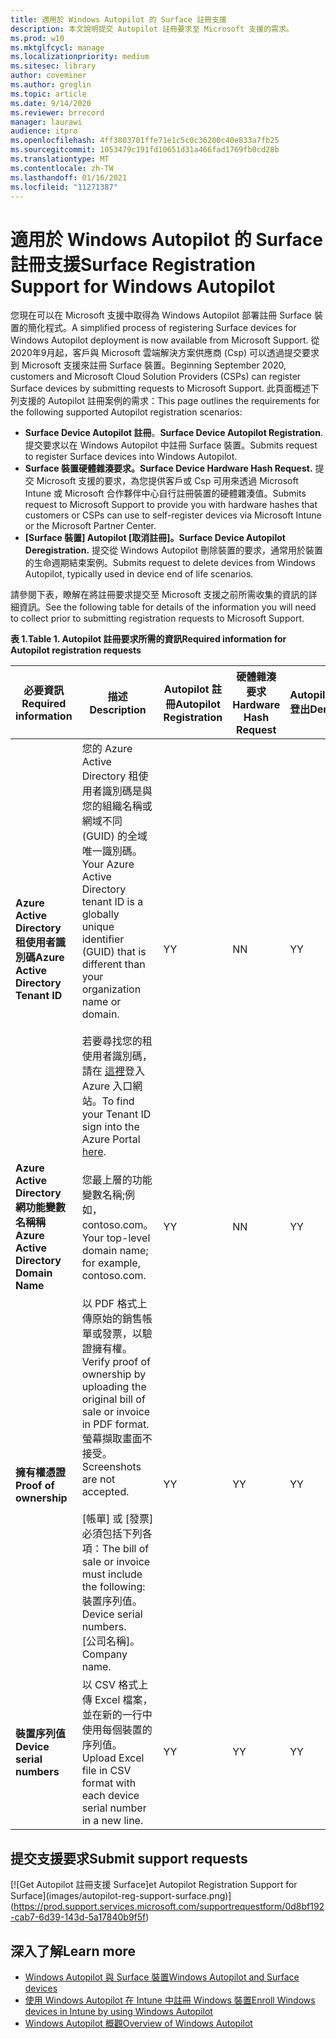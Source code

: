 ```yaml
---
title: 適用於 Windows Autopilot 的 Surface 註冊支援
description: 本文說明提交 Autopilot 註冊要求至 Microsoft 支援的需求。
ms.prod: w10
ms.mktglfcycl: manage
ms.localizationpriority: medium
ms.sitesec: library
author: coveminer
ms.author: greglin
ms.topic: article
ms.date: 9/14/2020
ms.reviewer: brrecord
manager: laurawi
audience: itpro
ms.openlocfilehash: 4ff3803701ffe71e1c5c0c36200c40e833a7fb25
ms.sourcegitcommit: 1053479c191fd10651d31a466fad1769fb0cd28b
ms.translationtype: MT
ms.contentlocale: zh-TW
ms.lasthandoff: 01/16/2021
ms.locfileid: "11271387"
---
```

# <span data-ttu-id="579f4-103">適用於 Windows Autopilot 的 Surface 註冊支援</span><span class="sxs-lookup"><span data-stu-id="579f4-103">Surface Registration Support for Windows Autopilot</span></span>

<span data-ttu-id="579f4-104">您現在可以在 Microsoft 支援中取得為 Windows Autopilot 部署註冊 Surface 裝置的簡化程式。</span><span class="sxs-lookup"><span data-stu-id="579f4-104">A simplified process of registering Surface devices for Windows Autopilot deployment is now available from Microsoft Support.</span></span> <span data-ttu-id="579f4-105">從2020年9月起，客戶與 Microsoft 雲端解決方案供應商 (Csp) 可以透過提交要求到 Microsoft 支援來註冊 Surface 裝置。</span><span class="sxs-lookup"><span data-stu-id="579f4-105">Beginning September 2020, customers and Microsoft Cloud Solution Providers (CSPs) can register Surface devices by submitting requests to Microsoft Support.</span></span> <span data-ttu-id="579f4-106">此頁面概述下列支援的 Autopilot 註冊案例的需求：</span><span class="sxs-lookup"><span data-stu-id="579f4-106">This page outlines the requirements for the following supported Autopilot registration scenarios:</span></span>
 

- <span data-ttu-id="579f4-107">**Surface Device Autopilot 註冊**。</span><span class="sxs-lookup"><span data-stu-id="579f4-107">**Surface Device Autopilot Registration**.</span></span> <span data-ttu-id="579f4-108">提交要求以在 Windows Autopilot 中註冊 Surface 裝置。</span><span class="sxs-lookup"><span data-stu-id="579f4-108">Submits request to register Surface devices into Windows Autopilot.</span></span>
- **<span data-ttu-id="579f4-109">Surface 裝置硬體雜湊要求。</span><span class="sxs-lookup"><span data-stu-id="579f4-109">Surface Device Hardware Hash Request.</span></span>** <span data-ttu-id="579f4-110">提交 Microsoft 支援的要求，為您提供客戶或 Csp 可用來透過 Microsoft Intune 或 Microsoft 合作夥伴中心自行註冊裝置的硬體雜湊值。</span><span class="sxs-lookup"><span data-stu-id="579f4-110">Submits request to Microsoft Support to provide you with hardware hashes that customers or CSPs can use to self-register devices via Microsoft Intune or the Microsoft Partner Center.</span></span>
- **<span data-ttu-id="579f4-111">[Surface 裝置] Autopilot [取消註冊]。</span><span class="sxs-lookup"><span data-stu-id="579f4-111">Surface Device Autopilot Deregistration.</span></span>** <span data-ttu-id="579f4-112">提交從 Windows Autopilot 刪除裝置的要求，通常用於裝置的生命週期結束案例。</span><span class="sxs-lookup"><span data-stu-id="579f4-112">Submits request to delete devices from Windows Autopilot, typically used in device end of life scenarios.</span></span>

<span data-ttu-id="579f4-113">請參閱下表，瞭解在將註冊要求提交至 Microsoft 支援之前所需收集的資訊的詳細資訊。</span><span class="sxs-lookup"><span data-stu-id="579f4-113">See the following table for details of the information you will need to collect prior to submitting registration requests to Microsoft Support.</span></span>
 
**<span data-ttu-id="579f4-114">表 1.</span><span class="sxs-lookup"><span data-stu-id="579f4-114">Table 1.</span></span> <span data-ttu-id="579f4-115">Autopilot 註冊要求所需的資訊</span><span class="sxs-lookup"><span data-stu-id="579f4-115">Required information for Autopilot registration requests</span></span>**
 

| <span data-ttu-id="579f4-116">必要資訊</span><span class="sxs-lookup"><span data-stu-id="579f4-116">Required information</span></span>                   | <span data-ttu-id="579f4-117">描述</span><span class="sxs-lookup"><span data-stu-id="579f4-117">Description</span></span>                                                                                                                                                                                                                                                                                    | <span data-ttu-id="579f4-118">Autopilot 註冊</span><span class="sxs-lookup"><span data-stu-id="579f4-118">Autopilot Registration</span></span> | <span data-ttu-id="579f4-119">硬體雜湊要求</span><span class="sxs-lookup"><span data-stu-id="579f4-119">Hardware Hash Request</span></span> | <span data-ttu-id="579f4-120">Autopilot</span><span class="sxs-lookup"><span data-stu-id="579f4-120">Autopilot</span></span><br><span data-ttu-id="579f4-121">登出</span><span class="sxs-lookup"><span data-stu-id="579f4-121">Deregistration</span></span> |
| -------------------------------------- | ---------------------------------------------------------------------------------------------------------------------------------------------------------------------------------------------------------------------------------------------------------------------------------------------- | ---------------------- | --------------------- | --------------------------- |
| **<span data-ttu-id="579f4-122">Azure Active Directory 租使用者識別碼</span><span class="sxs-lookup"><span data-stu-id="579f4-122">Azure Active Directory Tenant ID</span></span>**   | <span data-ttu-id="579f4-123">您的 Azure Active Directory 租使用者識別碼是與您的組織名稱或網域不同 (GUID) 的全域唯一識別碼。</span><span class="sxs-lookup"><span data-stu-id="579f4-123">Your Azure Active Directory tenant ID is a globally unique identifier (GUID) that is different than your organization name or domain.</span></span><br> <br><span data-ttu-id="579f4-124">若要尋找您的租使用者識別碼，請在 [這裡](https://portal.azure.com/#blade/Microsoft_AAD_IAM/ActiveDirectoryMenuBlade/Properties)登入 Azure 入口網站。</span><span class="sxs-lookup"><span data-stu-id="579f4-124">To find your Tenant ID sign into the Azure Portal [here](https://portal.azure.com/#blade/Microsoft_AAD_IAM/ActiveDirectoryMenuBlade/Properties).</span></span> | <span data-ttu-id="579f4-125">Y</span><span class="sxs-lookup"><span data-stu-id="579f4-125">Y</span></span>                      | <span data-ttu-id="579f4-126">N</span><span class="sxs-lookup"><span data-stu-id="579f4-126">N</span></span>                     | <span data-ttu-id="579f4-127">Y</span><span class="sxs-lookup"><span data-stu-id="579f4-127">Y</span></span>                           |
| **<span data-ttu-id="579f4-128">Azure Active Directory 網功能變數名稱稱</span><span class="sxs-lookup"><span data-stu-id="579f4-128">Azure Active Directory Domain Name</span></span>** | <span data-ttu-id="579f4-129">您最上層的功能變數名稱;例如，contoso.com。</span><span class="sxs-lookup"><span data-stu-id="579f4-129">Your top-level domain name; for example, contoso.com.</span></span>                                                                                                                                                                                                                                          | <span data-ttu-id="579f4-130">Y</span><span class="sxs-lookup"><span data-stu-id="579f4-130">Y</span></span>                      | <span data-ttu-id="579f4-131">N</span><span class="sxs-lookup"><span data-stu-id="579f4-131">N</span></span>                     | <span data-ttu-id="579f4-132">Y</span><span class="sxs-lookup"><span data-stu-id="579f4-132">Y</span></span>                           |
| **<span data-ttu-id="579f4-133">擁有權憑證</span><span class="sxs-lookup"><span data-stu-id="579f4-133">Proof of ownership</span></span>**                 | <span data-ttu-id="579f4-134">以 PDF 格式上傳原始的銷售帳單或發票，以驗證擁有權。</span><span class="sxs-lookup"><span data-stu-id="579f4-134">Verify proof of ownership by uploading the original bill of sale or invoice in PDF format.</span></span> <span data-ttu-id="579f4-135">螢幕擷取畫面不接受。</span><span class="sxs-lookup"><span data-stu-id="579f4-135">Screenshots are not accepted.</span></span><br> <br><span data-ttu-id="579f4-136">[帳單] 或 [發票] 必須包括下列各項：</span><span class="sxs-lookup"><span data-stu-id="579f4-136">The bill of sale or invoice  must include the following:</span></span><br><span data-ttu-id="579f4-137">裝置序列值。</span><span class="sxs-lookup"><span data-stu-id="579f4-137">Device serial numbers.</span></span><br><span data-ttu-id="579f4-138">[公司名稱]。</span><span class="sxs-lookup"><span data-stu-id="579f4-138">Company name.</span></span>                                                           | <span data-ttu-id="579f4-139">Y</span><span class="sxs-lookup"><span data-stu-id="579f4-139">Y</span></span>                      | <span data-ttu-id="579f4-140">Y</span><span class="sxs-lookup"><span data-stu-id="579f4-140">Y</span></span>                     | <span data-ttu-id="579f4-141">Y</span><span class="sxs-lookup"><span data-stu-id="579f4-141">Y</span></span>                           |
| **<span data-ttu-id="579f4-142">裝置序列值</span><span class="sxs-lookup"><span data-stu-id="579f4-142">Device serial numbers</span></span>**              | <span data-ttu-id="579f4-143">以 CSV 格式上傳 Excel 檔案，並在新的一行中使用每個裝置的序列值。</span><span class="sxs-lookup"><span data-stu-id="579f4-143">Upload Excel file in CSV format with each device serial number in a new line.</span></span>                                                                                                                                                                                                                  | <span data-ttu-id="579f4-144">Y</span><span class="sxs-lookup"><span data-stu-id="579f4-144">Y</span></span>                      | <span data-ttu-id="579f4-145">Y</span><span class="sxs-lookup"><span data-stu-id="579f4-145">Y</span></span>                     | <span data-ttu-id="579f4-146">Y</span><span class="sxs-lookup"><span data-stu-id="579f4-146">Y</span></span>                           |

 

## <span data-ttu-id="579f4-147">提交支援要求</span><span class="sxs-lookup"><span data-stu-id="579f4-147">Submit support requests</span></span>

  [![G<span data-ttu-id="579f4-148">et Autopilot 註冊支援 Surface]</span><span class="sxs-lookup"><span data-stu-id="579f4-148">et Autopilot Registration Support for Surface]</span></span>(images/autopilot-reg-support-surface.png)](https://prod.support.services.microsoft.com/supportrequestform/0d8bf192-cab7-6d39-143d-5a17840b9f5f)
 
 
 
## <span data-ttu-id="579f4-149">深入了解</span><span class="sxs-lookup"><span data-stu-id="579f4-149">Learn more</span></span>

- [<span data-ttu-id="579f4-150">Windows Autopilot 與 Surface 裝置</span><span class="sxs-lookup"><span data-stu-id="579f4-150">Windows Autopilot and Surface devices</span></span>](windows-autopilot-and-surface-devices.md)
- [<span data-ttu-id="579f4-151">使用 Windows Autopilot 在 Intune 中註冊 Windows 裝置</span><span class="sxs-lookup"><span data-stu-id="579f4-151">Enroll Windows devices in Intune by using Windows Autopilot</span></span>](https://docs.microsoft.com/mem/autopilot/enrollment-autopilot)
- [<span data-ttu-id="579f4-152">Windows Autopilot 概觀</span><span class="sxs-lookup"><span data-stu-id="579f4-152">Overview of Windows Autopilot</span></span>](https://docs.microsoft.com/mem/autopilot/windows-autopilot)

 
 
 

